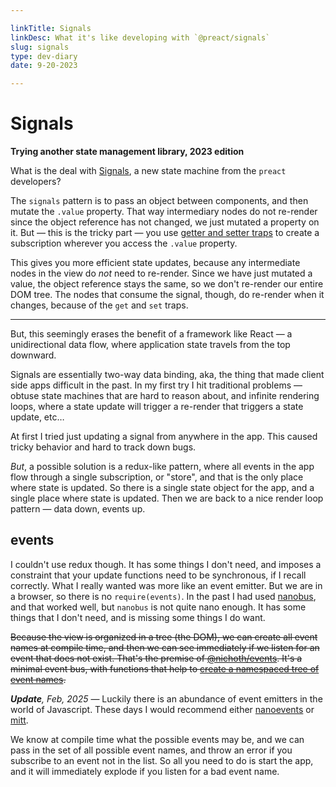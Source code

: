 ```yaml
---

linkTitle: Signals
linkDesc: What it's like developing with `@preact/signals`
slug: signals
type: dev-diary
date: 9-20-2023

---
```


# Signals

__Trying another state management library, 2023 edition__

What is the deal with [Signals](https://preactjs.com/blog/introducing-signals/), a new state machine from the `preact` developers?

The `signals` pattern is to pass an object between components, and then mutate the `.value` property. That way intermediary nodes do not re-render since the object reference has not changed, we just mutated a property on it. But &mdash; this is the tricky part &mdash; you use [getter and setter traps](https://developer.mozilla.org/en-US/docs/Web/JavaScript/Reference/Global_Objects/Proxy#terminology) to create a subscription wherever you access the `.value` property.

This gives you more efficient state updates, because any intermediate nodes in the view do *not* need to re-render. Since we have just mutated a value, the object reference stays the same, so we don't re-render our entire DOM tree. The nodes that consume the signal, though, do re-render when it changes, because of the `get` and `set` traps.

-------

But, this seemingly erases the benefit of a framework like React &mdash; a unidirectional data flow, where application state travels from the top downward.

Signals are essentially two-way data binding, aka, the thing that made client side apps difficult in the past. In my first try I hit traditional problems &mdash; obtuse state machines that are hard to reason about, and infinite rendering loops, where a state update will trigger a re-render that triggers a state update, etc&hellip;

At first I tried just updating a signal from anywhere in the app. This caused tricky behavior and hard to track down bugs.

*But*, a possible solution is a redux-like pattern, where all events in the app flow through a single subscription, or "store", and that is the only place where state is updated. So there is a single state object for the app, and a single place where state is updated. Then we are back to a nice render loop pattern &mdash; data down, events up.

## events
I couldn't use redux though. It has some things I don't need, and imposes a constraint that your update functions need to be synchronous, if I recall correctly. What I really wanted was more like an event emitter. But we are in a browser, so there is no `require(events)`. In the past I had used [nanobus](https://github.com/choojs/nanobus), and that worked well, but `nanobus` is not quite nano enough. It has some things that I don't need, and is missing some things I do want.

~~Because the view is organized in a tree (the DOM), we can create all event names at compile time, and then we can see immediately if we listen for an event that does not exist. That's the premise of [@nichoth/events](https://github.com/nichoth/events). It's a minimal event bus, with functions that help to [create a namespaced tree of event names](https://github.com/nichoth/events#create-namespaced-events).~~

_**Update**, Feb, 2025_ &mdash;
Luckily there is an abundance of event emitters in the world of Javascript.
These days I would recommend either [nanoevents](https://github.com/ai/nanoevents)
or [mitt](https://github.com/developit/mitt).

We know at compile time what the possible events may be, and we can pass in the set of all possible event names, and throw an error if you subscribe to an event not in the list. So all you need to do is start the app, and it will immediately explode if you listen for a bad event name.
